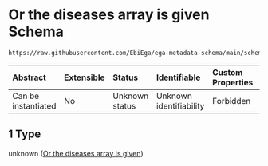 # Or the diseases array is given Schema

```txt
https://raw.githubusercontent.com/EbiEga/ega-metadata-schema/main/schemas/EGA.individual.json#/properties/minimal_public_attributes/anyOf/1
```



| Abstract            | Extensible | Status         | Identifiable            | Custom Properties | Additional Properties | Access Restrictions | Defined In                                                                           |
| :------------------ | :--------- | :------------- | :---------------------- | :---------------- | :-------------------- | :------------------ | :----------------------------------------------------------------------------------- |
| Can be instantiated | No         | Unknown status | Unknown identifiability | Forbidden         | Allowed               | none                | [EGA.individual.json\*](../../../schemas/EGA.individual.json "open original schema") |

## 1 Type

unknown ([Or the diseases array is given](ega-14-properties-minimal-public-attributes-describing-an-individual-anyof-or-the-diseases-array-is-given.md))
